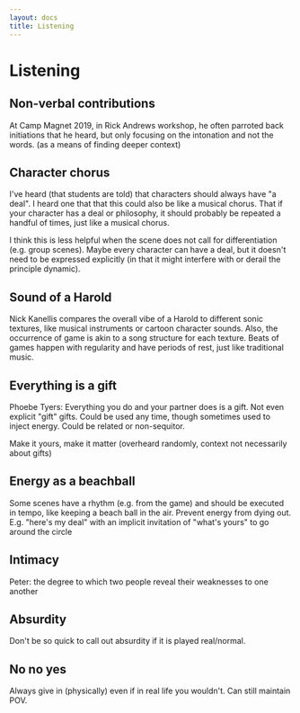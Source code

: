 ```yaml
---
layout: docs
title: Listening
---
```


# Listening

## Non-verbal contributions

At Camp Magnet 2019, in Rick Andrews workshop, he often parroted back initiations that he heard, but only focusing on the intonation and not the words. (as a means of finding deeper context)

## Character chorus

I've heard (that students are told) that characters should always have "a deal". I heard one that that this could also be like a musical chorus. That if your character has a deal or philosophy, it should probably be repeated a handful of times, just like a musical chorus.

I think this is less helpful when the scene does not call for differentiation (e.g. group scenes). Maybe every character can have a deal, but it doesn't need to be expressed explicitly (in that it might interfere with or derail the principle dynamic).

## Sound of a Harold

Nick Kanellis compares the overall vibe of a Harold to different sonic textures, like musical instruments or cartoon character sounds. Also, the occurrence of game is akin to a song structure for each texture. Beats of games happen with regularity and have periods of rest, just like traditional music.

## Everything is a gift

Phoebe Tyers: Everything you do and your partner does is a gift. Not even explicit "gift" gifts. Could be used any time, though sometimes used to inject energy. Could be related or non-sequitor.

Make it yours, make it matter (overheard randomly, context not necessarily about gifts)

## Energy as a beachball

Some scenes have a rhythm (e.g. from the game) and should be executed in tempo, like keeping a beach ball in the air. Prevent energy from dying out. E.g. "here's my deal" with an implicit invitation of "what's yours" to go around the circle

## Intimacy

Peter: the degree to which two people reveal their weaknesses to one another

## Absurdity

Don't be so quick to call out absurdity if it is played real/normal.

## No no yes

Always give in (physically) even if in real life you wouldn't. Can still maintain POV.
